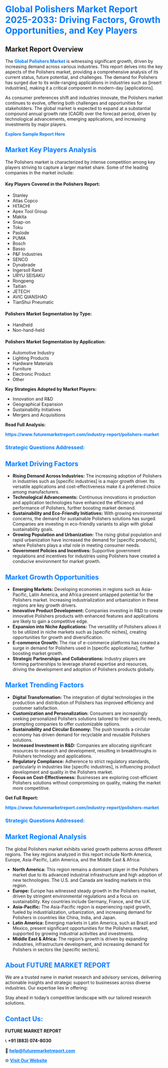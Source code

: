 <h1 style="color: #007BFF;">Global Polishers Market Report 2025-2033: Driving Factors, Growth Opportunities, and Key Players</h1>

<section id="overview">
<h2>Market Report Overview</h2>
<p>The <a href="https://www.futuremarketreport.com/industry-report/polishers-market" style="color: #007BFF; text-decoration: none;"><strong>Global Polishers Market</strong></a> is witnessing significant growth, driven by increasing demand across various industries. This report delves into the key aspects of the Polishers market, providing a comprehensive analysis of its current status, future potential, and challenges. The demand for Polishers has surged due to its wide-ranging applications in industries such as [insert industries], making it a critical component in modern-day [applications].</p>
<p>As consumer preferences shift and industries innovate, the Polishers market continues to evolve, offering both challenges and opportunities for stakeholders. The global market is expected to expand at a substantial compound annual growth rate (CAGR) over the forecast period, driven by technological advancements, emerging applications, and increasing investments by major players.</p>
</section>

<section id="overview">
<p><a href="https://www.futuremarketreport.com/request-sample/reportId=60260" style="color: #007BFF; text-decoration: none;"><strong>Explore Sample Report Here</strong></a></p>
</section>

<section id="key-players">
<h2 style="color: #007BFF;">Market Key Players Analysis</h2>
<p>The Polishers market is characterized by intense competition among key players striving to capture a larger market share. Some of the leading companies in the market include:</p>
<h4>Key Players Covered in the Polishers Report:</h4>
<ul><li>Stanley</li><li>Atlas Copco</li><li>HITACHI</li><li>Apex Tool Group</li><li>Makita</li><li>Snap-on</li><li>Toku</li><li>Paslode</li><li>PUMA</li><li>Bosch</li><li>Basso</li><li>P&amp;F Industries</li><li>SENCO</li><li>Dynabrade</li><li>Ingersoll Rand</li><li>URYU SEISAKU</li><li>Rongpeng</li><li>Taitian</li><li>JETECH</li><li>AVIC QIANSHAO</li><li>TianShui Pneumatic</li></ul>
<h4>Polishers Market Segmentation by Type:</h4>
<ul><li>Handheld</li><li>Non-hand-held</li></ul>

<h4>Polishers Market Segmentation by Application:</h4>
<ul><li>Automotive Industry</li><li>Lighting Products</li><li>Hardware Materials</li><li>Furniture</li><li>Electronic Product</li><li>Other</li></ul>
<p><strong>Key Strategies Adopted by Market Players:</strong></p>
<ul>
<li>Innovation and R&D</li>
<li>Geographical Expansion</li>
<li>Sustainability Initiatives</li>
<li>Mergers and Acquisitions</li>
</ul>
</section>

<section>
<p><strong>Read Full Analysis: </strong></p><a href="https://www.futuremarketreport.com/industry-report/polishers-market" style="color: #007BFF; text-decoration: none;"><strong>https://www.futuremarketreport.com/industry-report/polishers-market</strong></a>
<h3 style="color: #007BFF;">Strategic Questions Addressed:</h3>
</section>

<section id="driving-factors">
<h2 style="color: #007BFF;">Market Driving Factors</h2>
<ul>
<li><strong>Rising Demand Across Industries:</strong> The increasing adoption of Polishers in industries such as [specific industries] is a major growth driver. Its versatile applications and cost-effectiveness make it a preferred choice among manufacturers.</li>
<li><strong>Technological Advancements:</strong> Continuous innovations in production and application technologies have enhanced the efficiency and performance of Polishers, further boosting market demand.</li>
<li><strong>Sustainability and Eco-Friendly Initiatives:</strong> With growing environmental concerns, the demand for sustainable Polishers solutions has surged. Companies are investing in eco-friendly variants to align with global sustainability goals.</li>
<li><strong>Growing Population and Urbanization:</strong> The rising global population and rapid urbanization have increased the demand for [specific products], where Polishers plays a vital role in meeting consumer needs.</li>
<li><strong>Government Policies and Incentives:</strong> Supportive government regulations and incentives for industries using Polishers have created a conducive environment for market growth.</li>
</ul>
</section>

<section id="growth-opportunities">
<h2 style="color: #007BFF;">Market Growth Opportunities</h2>
<ul>
<li><strong>Emerging Markets:</strong> Developing economies in regions such as Asia-Pacific, Latin America, and Africa present untapped potential for the Polishers market. Increasing industrialization and urbanization in these regions are key growth drivers.</li>
<li><strong>Innovative Product Development:</strong> Companies investing in R&D to create innovative Polishers products with enhanced features and applications are likely to gain a competitive edge.</li>
<li><strong>Expansion into Niche Applications:</strong> The versatility of Polishers allows it to be utilized in niche markets such as [specific niches], creating opportunities for growth and diversification.</li>
<li><strong>E-commerce Growth:</strong> The rise of e-commerce platforms has created a surge in demand for Polishers used in [specific applications], further boosting market growth.</li>
<li><strong>Strategic Partnerships and Collaborations:</strong> Industry players are forming partnerships to leverage shared expertise and resources, driving the development and adoption of Polishers products globally.</li>
</ul>
</section>

<section id="trending-factors">
<h2 style="color: #007BFF;">Market Trending Factors</h2>
<ul>
<li><strong>Digital Transformation:</strong> The integration of digital technologies in the production and distribution of Polishers has improved efficiency and customer satisfaction.</li>
<li><strong>Customization and Personalization:</strong> Consumers are increasingly seeking personalized Polishers solutions tailored to their specific needs, prompting companies to offer customizable options.</li>
<li><strong>Sustainability and Circular Economy:</strong> The push towards a circular economy has driven demand for recyclable and reusable Polishers solutions.</li>
<li><strong>Increased Investment in R&D:</strong> Companies are allocating significant resources to research and development, resulting in breakthroughs in Polishers technology and applications.</li>
<li><strong>Regulatory Compliance:</strong> Adherence to strict regulatory standards, particularly in industries like [specific industries], is influencing product development and quality in the Polishers market.</li>
<li><strong>Focus on Cost-Effectiveness:</strong> Businesses are exploring cost-efficient Polishers solutions without compromising on quality, making the market more competitive.</li>
</ul>
</section>

<section>
<p><strong>Get Full Report: </strong></p><a href="https://www.futuremarketreport.com/industry-report/polishers-market" style="color: #007BFF; text-decoration: none;"><strong>https://www.futuremarketreport.com/industry-report/polishers-market</strong></a>
<h3 style="color: #007BFF;">Strategic Questions Addressed:</h3>
</section>


<section id="regional-analysis">
<h2 style="color: #007BFF;">Market Regional Analysis</h2>
<p>The global Polishers market exhibits varied growth patterns across different regions. The key regions analyzed in this report include North America, Europe, Asia-Pacific, Latin America, and the Middle East & Africa:</p>
<ul>
<li><strong>North America:</strong> This region remains a dominant player in the Polishers market due to its advanced industrial infrastructure and high adoption of new technologies. The U.S. and Canada are leading markets in this region.</li>
<li><strong>Europe:</strong> Europe has witnessed steady growth in the Polishers market, driven by stringent environmental regulations and a focus on sustainability. Key countries include Germany, France, and the U.K.</li>
<li><strong>Asia-Pacific:</strong> The Asia-Pacific region is experiencing rapid growth, fueled by industrialization, urbanization, and increasing demand for Polishers in countries like China, India, and Japan.</li>
<li><strong>Latin America:</strong> Emerging markets in Latin America, such as Brazil and Mexico, present significant opportunities for the Polishers market, supported by growing industrial activities and investments.</li>
<li><strong>Middle East & Africa:</strong> The region’s growth is driven by expanding industries, infrastructure development, and increasing demand for Polishers in sectors like [specific sectors].</li>
</ul>
</section>

<footer>
<h2 style="color: #007BFF;">About FUTURE MARKET REPORT</h2>
<p>We are a trusted name in market research and advisory services, delivering actionable insights and strategic support to businesses across diverse industries. Our expertise lies in offering:</p>

<p>Stay ahead in today’s competitive landscape with our tailored research solutions.</p>

<h2 style="color: #007BFF;">Contact Us:</h2>
<p><strong>FUTURE MARKET REPORT</strong></p>
<p>📞 <strong>+91 (883) 074-8030</strong></p>
<p>📧 <strong><a href="mailto:help@futuremarketreport.com" style="color: #007BFF;">help@futuremarketreport.com</a></strong></p>
<p>🌐 <strong><a href="https://www.futuremarketreport.com/" style="color: #007BFF;">Visit Our Website</a></strong></p>
</footer>